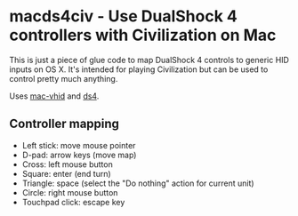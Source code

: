 # macds4civ - Use DualShock 4 controllers with Civilization on Mac

This is just a piece of glue code to map DualShock 4 controls to generic HID inputs on OS X. It's intended for playing Civilization but can be used to control pretty much anything.

Uses [mac-vhid](https://www.npmjs.org/package/mac-vhid) and [ds4](https://www.npmjs.org/package/ds4).

## Controller mapping

- Left stick: move mouse pointer
- D-pad: arrow keys (move map)
- Cross: left mouse button
- Square: enter (end turn)
- Triangle: space (select the "Do nothing" action for current unit)
- Circle: right mouse button
- Touchpad click: escape key
